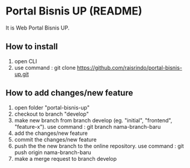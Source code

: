# Portal Bisnis UP (README)

It is Web Portal Bisnis UP.

## How to install
1. open CLI
2. use command : git clone https://github.com/raisrindo/portal-bisnis-up.git

## How to add changes/new feature 
1. open folder "portal-bisnis-up"
2. checkout to branch "develop"
3. make new branch from branch develop (eg. "initial", "frontend", "feature-x"). use command : git branch nama-branch-baru 
4. add the changes/new feature
5. commit the changes/new feature
6. push the the new branch to the online repository. use command : git push origin nama-branch-baru
7. make a merge request to branch develop
